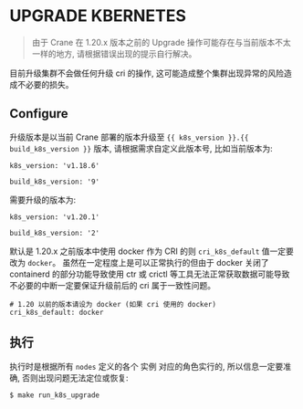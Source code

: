 # UPGRADE KBERNETES

> 由于 Crane 在 1.20.x 版本之前的 Upgrade 操作可能存在与当前版本不太一样的地方, 请根据错误出现的提示自行解决。

目前升级集群不会做任何升级 cri 的操作, 这可能造成整个集群出现异常的风险造成不必要的损失。

## Configure

升级版本是以当前 Crane 部署的版本升级至 `{{ k8s_version }}.{{ build_k8s_version }}` 版本, 请根据需求自定义此版本号, 比如当前版本为:

```
k8s_version: 'v1.18.6'

build_k8s_version: '9'
```

需要升级的版本为:

```
k8s_version: 'v1.20.1'

build_k8s_version: '2'
```

默认是 1.20.x 之前版本中使用 docker 作为 CRI 的则 `cri_k8s_default` 值一定要改为 `docker`。 虽然在一定程度上是可以正常执行的但由于 docker 关闭了 containerd 的部分功能导致使用 ctr 或 crictl 等工具无法正常获取数据可能导致不必要的中断一定要保证升级前后的 cri 属于一致性问题。

```
# 1.20 以前的版本请设为 docker (如果 cri 使用的 docker)
cri_k8s_default: docker
```

## 执行

执行时是根据所有 `nodes` 定义的各个 实例 对应的角色实行的, 所以信息一定要准确, 否则出现问题无法定位或恢复:

```
$ make run_k8s_upgrade
```